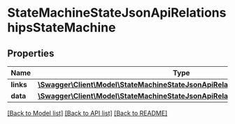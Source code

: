 # StateMachineStateJsonApiRelationshipsStateMachine

## Properties
Name | Type | Description | Notes
------------ | ------------- | ------------- | -------------
**links** | [**\Swagger\Client\Model\StateMachineStateJsonApiRelationshipsStateMachineLinks**](StateMachineStateJsonApiRelationshipsStateMachineLinks.md) |  | [optional] 
**data** | [**\Swagger\Client\Model\StateMachineStateJsonApiRelationshipsStateMachineData**](StateMachineStateJsonApiRelationshipsStateMachineData.md) |  | [optional] 

[[Back to Model list]](../../README.md#documentation-for-models) [[Back to API list]](../../README.md#documentation-for-api-endpoints) [[Back to README]](../../README.md)

